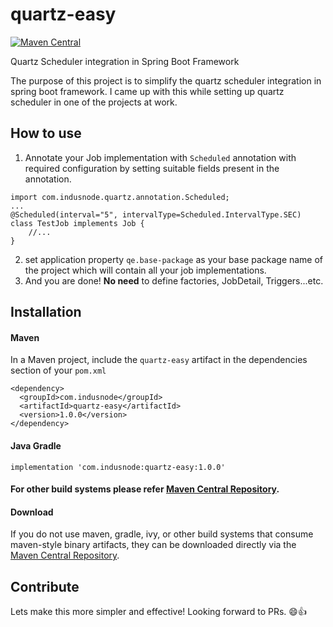 # quartz-easy
[![Maven Central](https://maven-badges.herokuapp.com/maven-central/com.indusnode/quartz-easy/badge.svg)](https://maven-badges.herokuapp.com/maven-central/com.indusnode/quartz-easy)

Quartz Scheduler integration in Spring Boot Framework

The purpose of this project is to simplify the quartz scheduler integration in spring boot framework. I came up with this while setting up quartz scheduler in one of the projects at work.

## How to use
1. Annotate your Job implementation with `Scheduled` annotation with required configuration by setting suitable fields present in the annotation.
```
import com.indusnode.quartz.annotation.Scheduled;
...
@Scheduled(interval="5", intervalType=Scheduled.IntervalType.SEC)
class TestJob implements Job {
    //...
}
```
2. set application property `qe.base-package` as your base package name of the project which will contain all your job implementations.
3. And you are done! **No need** to define factories, JobDetail, Triggers...etc.

## Installation
#### Maven
In a Maven project, include the `quartz-easy` artifact in the dependencies section of your `pom.xml`
```
<dependency>
  <groupId>com.indusnode</groupId>
  <artifactId>quartz-easy</artifactId>
  <version>1.0.0</version>
</dependency>
```

#### Java Gradle
```
implementation 'com.indusnode:quartz-easy:1.0.0'
```

#### For other build systems please refer [Maven Central Repository](https://search.maven.org/artifact/com.indusnode/quartz-easy/1.0.0/jar).

#### Download
If you do not use maven, gradle, ivy, or other build systems that consume
maven-style binary artifacts, they can be downloaded directly via the
[Maven Central Repository](https://search.maven.org/artifact/com.indusnode/quartz-easy/1.0.0/jar).

## Contribute
Lets make this more simpler and effective! Looking forward to PRs. :smile::+1:
